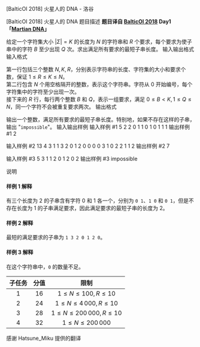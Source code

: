 



[BalticOI 2018] 火星人的 DNA - 洛谷














[BalticOI 2018] 火星人的 DNA
题目描述
**题目译自 [BalticOI 2018](https://boi2018.progolymp.se/tasks/) Day1「[Martian DNA](https://boi18-day1-open.kattis.com/problems/boi18.dna)」**

给定一个字符集大小 $|\Sigma| = K$ 的长度为 $N$ 的字符串和 $R$ 个要求，每个要求为使子串中的字符 $B$ 至少出现 $Q$ 次。求出满足所有要求的最短子串长度。
输入输出格式
输入格式

第一行包括三个整数 $N,\, K,\, R$，分别表示字符串的长度、字符集的大小和要求个数，保证 $1\leqslant R\leqslant K\leqslant N$。  
第二行包含 $N$ 个用空格隔开的整数，表示这个字符串。字符从 $0$ 开始编号，每个字符集中的字符至少出现一次。  
接下来的 $R$ 行，每行两个整数 $B$ 和 $Q$，表示一组要求，满足 $0\leqslant B < K,\, 1\leqslant Q\leqslant N$，同一个字符不会被重复要求两次。
输出格式

输出一个整数，满足所有要求的最短子串长度。特别地，如果不存在这样的子串，输出 "``impossible``"。
输入输出样例
输入样例 #1
5 2 2
0 1 1 0 1
0 1
1 1
输出样例 #1
2

输入样例 #2
13 4 3
1 1 3 2 0 1 2 0 0 0 0 3 1
0 2
2 1
1 2
输出样例 #2
7

输入样例 #3
5 3 1
1 2 0 1 2
0 2
输出样例 #3
impossible

说明
#### 样例 1 解释

有三个长度为 $2$ 的子串含有字符 $0$ 和 $1$ 各一个，分别为 ``0 1``、``1 0`` 和 ``0 1``，但是不存在长度为 $1$ 的子串满足要求，因此满足要求的最短子串的长度为 $2$。

#### 样例 2 解释

最短的满足要求的子串为 ``1 3 2 0 1 2 0``。

#### 样例 3 解释

在这个字符串中，``0`` 的数量不足。

| 子任务 | 分值 | 限制 |
|:--------:|:------:|:------:|
|$1$     |$16$  |$1\leqslant N\leqslant 100,\, R\leqslant 10$|
|$2$     |$24$  |$1\leqslant N\leqslant 4\, 000,\, R\leqslant 10$|
|$3$     |$28$  |$1\leqslant N\leqslant 200\, 000,\, R\leqslant 10$|
|$4$     |$32$  |$1\leqslant N\leqslant 200\, 000$|


感谢 Hatsune_Miku 提供的翻译






